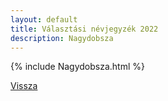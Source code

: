 ```yaml
---
layout: default
title: Választási névjegyzék 2022
description: Nagydobsza
---
```


{% include Nagydobsza.html %}

[Vissza](./)